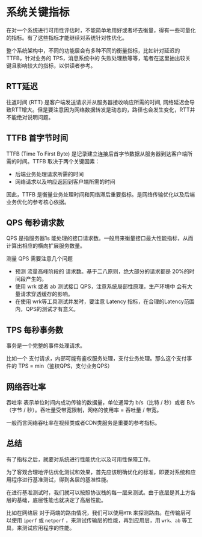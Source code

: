 # 系统关键指标

在对一个系统进行可用性评估时，不能简单地用好或者坏去衡量，得有一些可量化的指标。有了这些指标才能继续对系统针对性优化。

整个系统架构中，不同的功能层会有多种不同的衡量指标，比如针对延迟的 TTFB，针对业务的 TPS，消息系统中的 失败处理数等等，笔者在这里抽出较关键且影响较大的指标，以供读者参考。

## RTT延迟

往返时间 (RTT) 是客户端发送请求并从服务器接收响应所需的时间, 网络延迟会导致RTT增大。但是要注意因为网络数据转发是动态的，路径也会发生变化，RTT并不能绝对说明问题。


## TTFB 首字节时间

TTFB (Time To First Byte) 是记录建立连接后首字节数据从服务器到达客户端所需的时间。TTFB 取决于两个关键因素：

- 后端业务处理请求所需的时间
- 网络请求以及响应返回到客户端所需的时间

因此，TTFB 是衡量业务处理时间和网络滞后重要指标。是网络传输优化以及后端业务优化的参考核心依据。

## QPS 每秒请求数

QPS 是指服务器1s 能处理的接口请求数。一般用来衡量接口最大性能指标，从而计算出相应的横向扩展服务数量。

测量 QPS 需要注意几个问题

- 预测 流量高峰阶段的 请求数。基于二八原则，绝大部分的请求都是 20%的时间段产生的。
- 使用 wrk 或者 ab 测试接口 QPS，注意系统局部性原理，生产环境中 会有大量请求穿透缓存的影响。
- 在使用 wrk等工具测试并发时，要注意 Latency 指标，在合理的Latency范围内，QPS的测试才有意义。

## TPS 每秒事务数

事务是一个完整的事件处理请求。

比如一个 支付请求，内部可能有鉴权服务处理，支付业务处理。那么这个支付事件的 TPS = min（鉴权QPS，支付业务QPS）

## 网络吞吐率

吞吐率 表示单位时间内成功传输的数据量，单位通常为 b/s（比特 / 秒）或者 B/s（字节 / 秒）。吞吐量受带宽限制，网络的使用率 = 吞吐量 / 带宽。

一般而言网络吞吐率在视频类或者CDN类服务是重要的参考指标。

## 总结

有了指标之后，就要对系统进行性能优化以及可用性保障工作。

为了客观合理地评估优化测试和效果，首先应该明确优化的标准，即要对系统和应用程序进行基准测试，得到各层的基准性能。

在进行基准测试时，我们就可以按照协议栈的每一层来测试。由于底层是其上方各层的基础，底层性能也就决定了高层性能。

比如在网络层 对于两端的路由情况，我们可以使用`MTR` 来探测路由。在传输层可以使用 `iperf` 或 `netperf` ，来测试传输层的性能，再到应用层，用 `wrk`、`ab` 等工具，来测试应用程序的性能。
